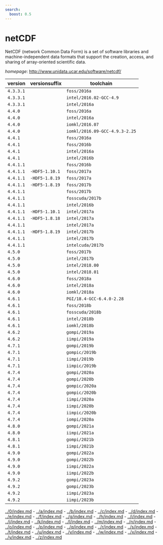 ```yaml
---
search:
  boost: 0.5
---
```

# netCDF

NetCDF (network Common Data Form) is a set of software libraries   and machine-independent data formats that support the creation, access, and sharing of array-oriented   scientific data.

*homepage*: <http://www.unidata.ucar.edu/software/netcdf/>

version | versionsuffix | toolchain
--------|---------------|----------
``4.3.3.1`` |  | ``foss/2016a``
``4.3.3.1`` |  | ``intel/2016.02-GCC-4.9``
``4.3.3.1`` |  | ``intel/2016a``
``4.4.0`` |  | ``foss/2016a``
``4.4.0`` |  | ``intel/2016a``
``4.4.0`` |  | ``iomkl/2016.07``
``4.4.0`` |  | ``iomkl/2016.09-GCC-4.9.3-2.25``
``4.4.1`` |  | ``foss/2016a``
``4.4.1`` |  | ``foss/2016b``
``4.4.1`` |  | ``intel/2016a``
``4.4.1`` |  | ``intel/2016b``
``4.4.1.1`` |  | ``foss/2016b``
``4.4.1.1`` | ``-HDF5-1.10.1`` | ``foss/2017a``
``4.4.1.1`` | ``-HDF5-1.8.19`` | ``foss/2017a``
``4.4.1.1`` | ``-HDF5-1.8.19`` | ``foss/2017b``
``4.4.1.1`` |  | ``foss/2017b``
``4.4.1.1`` |  | ``fosscuda/2017b``
``4.4.1.1`` |  | ``intel/2016b``
``4.4.1.1`` | ``-HDF5-1.10.1`` | ``intel/2017a``
``4.4.1.1`` | ``-HDF5-1.8.18`` | ``intel/2017a``
``4.4.1.1`` |  | ``intel/2017a``
``4.4.1.1`` | ``-HDF5-1.8.19`` | ``intel/2017b``
``4.4.1.1`` |  | ``intel/2017b``
``4.4.1.1`` |  | ``intelcuda/2017b``
``4.5.0`` |  | ``foss/2017b``
``4.5.0`` |  | ``intel/2017b``
``4.5.0`` |  | ``intel/2018.00``
``4.5.0`` |  | ``intel/2018.01``
``4.6.0`` |  | ``foss/2018a``
``4.6.0`` |  | ``intel/2018a``
``4.6.0`` |  | ``iomkl/2018a``
``4.6.1`` |  | ``PGI/18.4-GCC-6.4.0-2.28``
``4.6.1`` |  | ``foss/2018b``
``4.6.1`` |  | ``fosscuda/2018b``
``4.6.1`` |  | ``intel/2018b``
``4.6.1`` |  | ``iomkl/2018b``
``4.6.2`` |  | ``gompi/2019a``
``4.6.2`` |  | ``iimpi/2019a``
``4.7.1`` |  | ``gompi/2019b``
``4.7.1`` |  | ``gompic/2019b``
``4.7.1`` |  | ``iimpi/2019b``
``4.7.1`` |  | ``iimpic/2019b``
``4.7.4`` |  | ``gompi/2020a``
``4.7.4`` |  | ``gompi/2020b``
``4.7.4`` |  | ``gompic/2020a``
``4.7.4`` |  | ``gompic/2020b``
``4.7.4`` |  | ``iimpi/2020a``
``4.7.4`` |  | ``iimpi/2020b``
``4.7.4`` |  | ``iimpic/2020b``
``4.7.4`` |  | ``iompi/2020a``
``4.8.0`` |  | ``gompi/2021a``
``4.8.0`` |  | ``iimpi/2021a``
``4.8.1`` |  | ``gompi/2021b``
``4.8.1`` |  | ``iimpi/2021b``
``4.9.0`` |  | ``gompi/2022a``
``4.9.0`` |  | ``gompi/2022b``
``4.9.0`` |  | ``iimpi/2022a``
``4.9.0`` |  | ``iimpi/2022b``
``4.9.2`` |  | ``gompi/2023a``
``4.9.2`` |  | ``gompi/2023b``
``4.9.2`` |  | ``iimpi/2023a``
``4.9.2`` |  | ``iimpi/2023b``

[../0/index.md](0) - [../a/index.md](a) - [../b/index.md](b) - [../c/index.md](c) - [../d/index.md](d) - [../e/index.md](e) - [../f/index.md](f) - [../g/index.md](g) - [../h/index.md](h) - [../i/index.md](i) - [../j/index.md](j) - [../k/index.md](k) - [../l/index.md](l) - [../m/index.md](m) - [../n/index.md](n) - [../o/index.md](o) - [../p/index.md](p) - [../q/index.md](q) - [../r/index.md](r) - [../s/index.md](s) - [../t/index.md](t) - [../u/index.md](u) - [../v/index.md](v) - [../w/index.md](w) - [../x/index.md](x) - [../y/index.md](y) - [../z/index.md](z)


